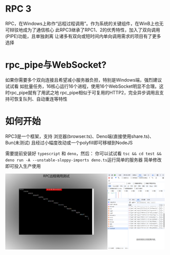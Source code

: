 # RPC 3
RPC，在Windows上称作“远程过程调用”。作为系统的关键组件，在WinB上也无可辩驳地成为了通信核心
此RPC3继承了RPC1、2的优秀特性，加入了双向调用(PIPE)功能，且单独剥离
让诸多有双向或短时间内单向调用需求的项目有了更多选择

# rpc_pipe与WebSocket?
如果你需要多个双向连接且希望减小服务器负担，特别是Windows端，强烈建议试试看
如批量任务，16核心运行16个进程，使用16个WebSocket明显不合理。这时rpc_pipe就有了用武之地
rpc_pipe相似于可复用的HTTP2，完全异步调用且支持可恢复队列、自动重连等特性

# 如何开始
RPC3是一个框架，支持 浏览器(browser.ts)、Deno端(直接使用share.ts)、Bun(未测试)
且经过小幅度改动或一个polyfill即可移植到NodeJS

需要提前安装好 `typescript` 和 `deno`，然后：
你可以试试看 `tsc && cd test && deno run -A --unstable-sloppy-imports deno.ts`运行简单的服务器
简单修改即可投入生产使用

![示例](image.png)